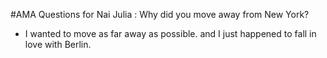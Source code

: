 #AMA Questions for Nai
Julia : Why did you move away from New York?
- I wanted to move as far away as possible. and I just happened to fall in love with Berlin.
